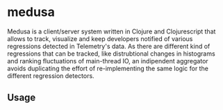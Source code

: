 # medusa

Medusa is a client/server system written in Clojure and Clojurescript that allows to track, visualize and keep developers notified of various regressions detected in Telemetry's data. As there are different kind of regressions that can be tracked, like distrubtional changes in histograms and ranking fluctuations of main-thread IO, an indipendent aggregator avoids duplicating the effort of re-implementing the same logic for the different regression detectors.

## Usage

